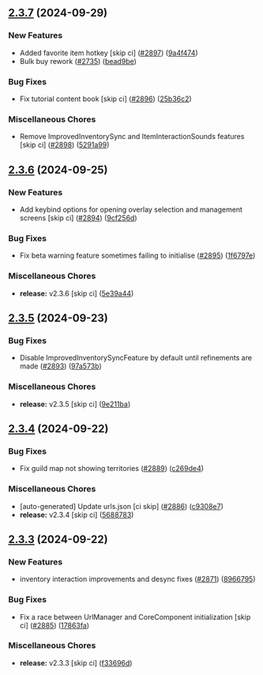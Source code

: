 ## [2.3.7](https://github.com/Wynntils/Wynntils/compare/v2.3.6...v2.3.7) (2024-09-29)


### New Features

* Added favorite item hotkey [skip ci] ([#2897](https://github.com/Wynntils/Wynntils/issues/2897)) ([9a4f474](https://github.com/Wynntils/Wynntils/commit/9a4f474bb1e1923eab7fdfeb0ed72302b52a037a))
* Bulk buy rework ([#2735](https://github.com/Wynntils/Wynntils/issues/2735)) ([bead9be](https://github.com/Wynntils/Wynntils/commit/bead9be41230541daa760ff9533137061bbdd3d6))


### Bug Fixes

* Fix tutorial content book [skip ci] ([#2896](https://github.com/Wynntils/Wynntils/issues/2896)) ([25b36c2](https://github.com/Wynntils/Wynntils/commit/25b36c28905423528353d75b2a27ff71689ec705))


### Miscellaneous Chores

* Remove ImprovedInventorySync and ItemInteractionSounds features [skip ci] ([#2898](https://github.com/Wynntils/Wynntils/issues/2898)) ([5291a99](https://github.com/Wynntils/Wynntils/commit/5291a99f6971196edbc35241b8fd27186800e309))

## [2.3.6](https://github.com/Wynntils/Wynntils/compare/v2.3.5...v2.3.6) (2024-09-25)


### New Features

* Add keybind options for opening overlay selection and management screens [skip ci] ([#2894](https://github.com/Wynntils/Wynntils/issues/2894)) ([9cf256d](https://github.com/Wynntils/Wynntils/commit/9cf256d6a452b5d4fff862a38c01ce2528c089c2))


### Bug Fixes

* Fix beta warning feature sometimes failing to initialise ([#2895](https://github.com/Wynntils/Wynntils/issues/2895)) ([1f6797e](https://github.com/Wynntils/Wynntils/commit/1f6797ea442f0c3f9fa2ea15d969ff272ed34166))


### Miscellaneous Chores

* **release:** v2.3.6 [skip ci] ([5e39a44](https://github.com/Wynntils/Wynntils/commit/5e39a448f3a2313c342699b8589d28773d364683))

## [2.3.5](https://github.com/Wynntils/Wynntils/compare/v2.3.4...v2.3.5) (2024-09-23)


### Bug Fixes

* Disable ImprovedInventorySyncFeature by default until refinements are made ([#2893](https://github.com/Wynntils/Wynntils/issues/2893)) ([97a573b](https://github.com/Wynntils/Wynntils/commit/97a573bacaa1658945c8b94d7b78fc84a28cddc4))


### Miscellaneous Chores

* **release:** v2.3.5 [skip ci] ([9e211ba](https://github.com/Wynntils/Wynntils/commit/9e211baf0d6065a476dd0dfd6fb6447c18ab10b3))

## [2.3.4](https://github.com/Wynntils/Wynntils/compare/v2.3.3...v2.3.4) (2024-09-22)


### Bug Fixes

* Fix guild map not showing territories ([#2889](https://github.com/Wynntils/Wynntils/issues/2889)) ([c269de4](https://github.com/Wynntils/Wynntils/commit/c269de451b314711c5c222dff2a99a8b6d643806))


### Miscellaneous Chores

* [auto-generated] Update urls.json [ci skip] ([#2886](https://github.com/Wynntils/Wynntils/issues/2886)) ([c9308e7](https://github.com/Wynntils/Wynntils/commit/c9308e7142c41ce09efb2afbac87b7f1b049e8da))
* **release:** v2.3.4 [skip ci] ([5688783](https://github.com/Wynntils/Wynntils/commit/56887833b6bc4c09ccf86693b45c85c1e8019af0))

## [2.3.3](https://github.com/Wynntils/Wynntils/compare/v2.3.2...v2.3.3) (2024-09-22)


### New Features

* inventory interaction improvements and desync fixes ([#2871](https://github.com/Wynntils/Wynntils/issues/2871)) ([8966795](https://github.com/Wynntils/Wynntils/commit/8966795aaae1fdf503db74c9f3a39dfa7825e97c))


### Bug Fixes

* Fix a race between UrlManager and CoreComponent initialization [skip ci] ([#2885](https://github.com/Wynntils/Wynntils/issues/2885)) ([17863fa](https://github.com/Wynntils/Wynntils/commit/17863fa804e43abc30750bbf7c852d8d9b4797cb))


### Miscellaneous Chores

* **release:** v2.3.3 [skip ci] ([f33696d](https://github.com/Wynntils/Wynntils/commit/f33696de485708200ad861d2c905fecd8164d971))

